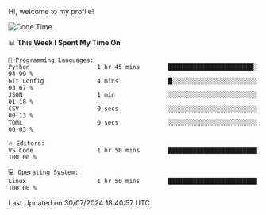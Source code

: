 HI, welcome to my profile!
<!--START_SECTION:waka-->
![Code Time](http://img.shields.io/badge/Code%20Time-1%2C867%20hrs%2012%20mins-blue)

📊 **This Week I Spent My Time On** 

```text
💬 Programming Languages: 
Python                   1 hr 45 mins        ████████████████████████░   94.99 % 
Git Config               4 mins              █░░░░░░░░░░░░░░░░░░░░░░░░   03.67 % 
JSON                     1 min               ░░░░░░░░░░░░░░░░░░░░░░░░░   01.18 % 
CSV                      0 secs              ░░░░░░░░░░░░░░░░░░░░░░░░░   00.13 % 
TOML                     0 secs              ░░░░░░░░░░░░░░░░░░░░░░░░░   00.03 % 

🔥 Editors: 
VS Code                  1 hr 50 mins        █████████████████████████   100.00 % 

💻 Operating System: 
Linux                    1 hr 50 mins        █████████████████████████   100.00 % 
```


 Last Updated on 30/07/2024 18:40:57 UTC
<!--END_SECTION:waka-->
